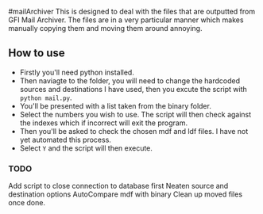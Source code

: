 #mailArchiver
This is designed to deal with the files that are outputted from GFI Mail Archiver. The files are in a very particular manner which makes manually copying them and moving them around annoying. 

## How to use
- Firstly you'll need python installed. 
- Then naviagte to the folder, you will need to change the hardcoded sources and destinations I have used, then you excute the script with `python mail.py`. 
- You'll be presented with a list taken from the binary folder. 
- Select the numbers you wish to use. The script will then check against the indexes which if incorrect will exit the program. 
- Then you'll be asked to check the chosen mdf and ldf files. I have not yet automated this process. 
- Select `Y` and the script will then execute. 

### TODO
Add script to close connection to database first
Neaten source and destination options
AutoCompare mdf with binary
Clean up moved files once done. 